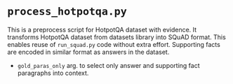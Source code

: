 # `process_hotpotqa.py`
This is a preprocess script for HotpotQA dataset with evidence. It transforms HotpotQA dataset from datasets library into SQuAD format. This enables reuse of `run_squad.py` code without extra effort. Supporting facts are encoded in similar format as answers in the dataset.
- `gold_paras_only` arg. to select only answer and supporting fact paragraphs into context.